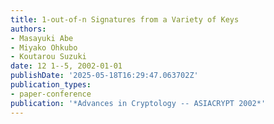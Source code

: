 ```yaml
---
title: 1-out-of-n Signatures from a Variety of Keys
authors:
- Masayuki Abe
- Miyako Ohkubo
- Koutarou Suzuki
date: 12 1--5, 2002-01-01
publishDate: '2025-05-18T16:29:47.063702Z'
publication_types:
- paper-conference
publication: '*Advances in Cryptology -- ASIACRYPT 2002*'
---
```

